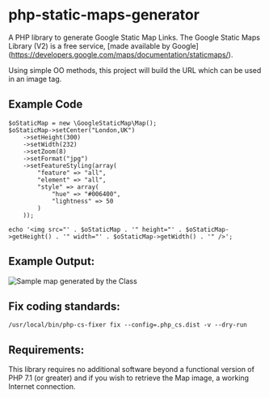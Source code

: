 # php-static-maps-generator
A PHP library to generate Google Static Map Links. The Google Static Maps Library (V2) is a free service, [made available by Google] (https://developers.google.com/maps/documentation/staticmaps/).

Using simple OO methods, this project will build the URL which can be used in an image tag.


## Example Code
```
$oStaticMap = new \GoogleStaticMap\Map();
$oStaticMap->setCenter("London,UK")
    ->setHeight(300)
    ->setWidth(232)
    ->setZoom(8)
    ->setFormat("jpg")
    ->setFeatureStyling(array(
        "feature" => "all",
        "element" => "all",
        "style" => array(
            "hue" => "#006400",
            "lightness" => 50
        )
    ));

echo '<img src="' . $oStaticMap . '" height="' . $oStaticMap->getHeight() . '" width="' . $oStaticMap->getWidth() . '" />';
```

## Example Output:
![Sample map generated by the Class](http://maps.google.com/maps/api/staticmap?center=London%2CUK&zoom=8&language=en-GB&maptype=roadmap&format=jpg&size=232x300&scale=1&style=feature:all|element:all|lightness:50|hue:0x006400&sensor=false)


## Fix coding standards:
    /usr/local/bin/php-cs-fixer fix --config=.php_cs.dist -v --dry-run


## Requirements:
This library requires no additional software beyond  a functional version of PHP
7.1 (or greater) and if you wish to retrieve the Map image, a working Internet
connection.